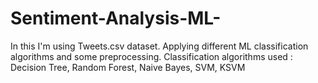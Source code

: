 # Sentiment-Analysis-ML-
In this I'm using Tweets.csv dataset. 
Applying different ML classification algorithms and some preprocessing.
Classification algorithms used : Decision Tree, Random Forest, Naive Bayes, SVM, KSVM
